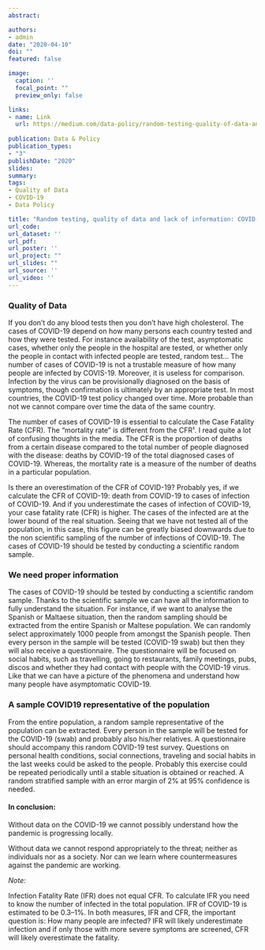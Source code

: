 ```yaml
---
abstract:

authors:
- admin
date: "2020-04-10"
doi: ""
featured: false

image:
  caption: ''
  focal_point: ""
  preview_only: false

links:
- name: Link
  url: https://medium.com/data-policy/random-testing-quality-of-data-and-lack-of-information-covid-19-a6e09a398d1d
 
publication: Data & Policy
publication_types:
- "3"
publishDate: "2020"
slides: 
summary: 
tags:
- Quality of Data
- COVID-19
- Data Policy

title: "Random testing, quality of data and lack of information: COVID-19"
url_code: 
url_dataset: ''
url_pdf: 
url_poster: ''
url_project: ""
url_slides: ""
url_source: ''
url_video: ''
---
```


### Quality of Data

If you don’t do any blood tests then you don’t have high cholesterol. The cases of COVID-19 depend on how many persons each country tested and how they were tested. For instance availability of the test, asymptomatic cases, whether only the people in the hospital are tested, or whether only the people in contact with infected people are tested, random test… The number of cases of COVID-19 is not a trustable measure of how many people are infected by COVIS-19. Moreover, it is useless for comparison. Infection by the virus can be provisionally diagnosed on the basis of symptoms, though confirmation is ultimately by an appropriate test. In most countries, the COVID-19 test policy changed over time. More probable than not we cannot compare over time the data of the same country.

The number of cases of COVID-19 is essential to calculate the Case Fatality Rate (CFR). The “mortality rate” is different from the CFR¹. I read quite a lot of confusing thoughts in the media. The CFR is the proportion of deaths from a certain disease compared to the total number of people diagnosed with the disease: deaths by COVID-19 of the total diagnosed cases of COVID-19. Whereas, the mortality rate is a measure of the number of deaths in a particular population.

Is there an overestimation of the CFR of COVID-19? Probably yes, if we calculate the CFR of COVID-19: death from COVID-19 to cases of infection of COVID-19. And if you underestimate the cases of infection of COVID-19, your case fatality rate (CFR) is higher. The cases of the infected are at the lower bound of the real situation. Seeing that we have not tested all of the population, in this case, this figure can be greatly biased downwards due to the non scientific sampling of the number of infections of COVID-19. The cases of COVID-19 should be tested by conducting a scientific random sample.

### We need proper information

The cases of COVID-19 should be tested by conducting a scientific random sample. Thanks to the scientific sample we can have all the information to fully understand the situation. For instance, if we want to analyse the Spanish or Maltaese situation, then the random sampling should be extracted from the entire Spanish or Maltese population. We can randomly select approximately 1000 people from amongst the Spanish people. Then every person in the sample will be tested (COVID-19 swab) but then they will also receive a questionnaire. The questionnaire will be focused on social habits, such as travelling, going to restaurants, family meetings, pubs, discos and whether they had contact with people with the COVID-19 virus. Like that we can have a picture of the phenomena and understand how many people have asymptomatic COVID-19.

### A sample COVID19 representative of the population

From the entire population, a random sample representative of the population can be extracted. Every person in the sample will be tested for the COVID-19 (swab) and probably also his/her relatives. A questionnaire should accompany this random COVID-19 test survey. Questions on personal health conditions, social connections, traveling and social habits in the last weeks could be asked to the people. Probably this exercise could be repeated periodically until a stable situation is obtained or reached. A random stratified sample with an error margin of 2% at 95% confidence is needed.

#### In conclusion:

Without data on the COVID-19 we cannot possibly understand how the pandemic is progressing locally.

Without data we cannot respond appropriately to the threat; neither as individuals nor as a society. Nor can we learn where countermeasures against the pandemic are working.

*Note:*

Infection Fatality Rate (IFR) does not equal CFR. To calculate IFR you need to know the number of infected in the total population. IFR of COVID-19 is estimated to be 0.3–1%. In both measures, IFR and CFR, the important question is: How many people are infected? IFR will likely underestimate infection and if only those with more severe symptoms are screened, CFR will likely overestimate the fatality.